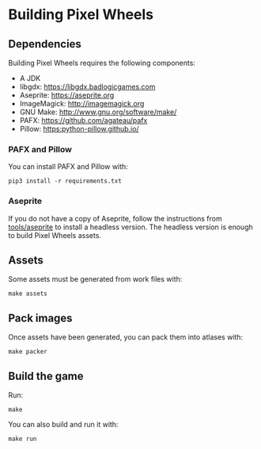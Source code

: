 # Building Pixel Wheels

## Dependencies

Building Pixel Wheels requires the following components:

- A JDK
- libgdx: <https://libgdx.badlogicgames.com>
- Aseprite: <https://aseprite.org>
- ImageMagick: <http://imagemagick.org>
- GNU Make: <http://www.gnu.org/software/make/>
- PAFX: <https://github.com/agateau/pafx>
- Pillow: <https:python-pillow.github.io/>

### PAFX and Pillow

You can install PAFX and Pillow with:

    pip3 install -r requirements.txt

### Aseprite

If you do not have a copy of Aseprite, follow the instructions from
[tools/aseprite][tools_aseprite] to install a headless version. The headless
version is enough to build Pixel Wheels assets.

[tools_aseprite]: ../tools/aseprite/README.md

## Assets

Some assets must be generated from work files with:

    make assets

## Pack images

Once assets have been generated, you can pack them into atlases with:

    make packer

## Build the game

Run:

    make

You can also build and run it with:

    make run
